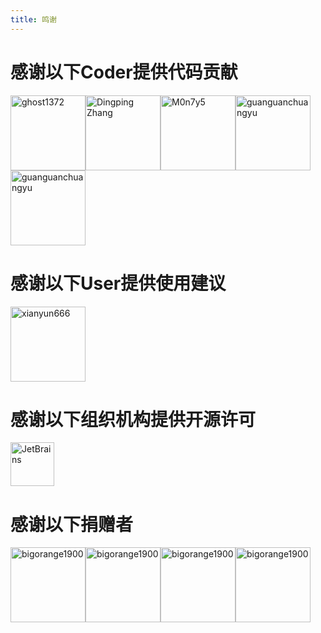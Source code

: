 ```yaml
---
title: 鸣谢
---
```


# 感谢以下Coder提供代码贡献

<p><a style="border:0" href="https://github.com/ghost1372" target="_blank" rel="noopener"><img width="120" height="120" src="https://avatars0.githubusercontent.com/u/9213496?s=400&amp;v=4" alt="ghost1372"></a><a style="border:0" href="https://github.com/DingpingZhang" target="_blank" rel="noopener"><img width="120" height="120" src="https://avatars0.githubusercontent.com/u/8541016?s=400&v=4" alt="Dingping Zhang"></a><a style="border:0" href="https://github.com/M0n7y5" target="_blank" rel="noopener"><img width="120" height="120" src="https://avatars0.githubusercontent.com/u/17201053?s=400&v=4" alt="M0n7y5"></a><a style="border:0" href="https://github.com/guanguanchuangyu" target="_blank" rel="noopener"><img width="120" height="120" src="https://avatars1.githubusercontent.com/u/25916858?s=400&v=4" alt="guanguanchuangyu"></a><a style="border:0" href="https://github.com/yanchao891012" target="_blank" rel="noopener"><img width="120" height="120" src="https://avatars0.githubusercontent.com/u/16846702?s=400&v=4" alt="guanguanchuangyu"></a></p>

# 感谢以下User提供使用建议

<p><a style="border:0" href="https://github.com/xianyun666" target="_blank" rel="noopener"><img width="120" height="120" src="https://avatars1.githubusercontent.com/u/22339210?s=400&v=4" alt="xianyun666"></a></p>

# 感谢以下组织机构提供开源许可

<p><a style="border:0" href="https://www.jetbrains.com/?from=HandyControl" target="_blank" rel="noopener"><img width="70" height="70" src="https://raw.githubusercontent.com/NaBian/HandyControl/master/Resources/resharper_logo.png" alt="JetBrains"></a></p>

# 感谢以下捐赠者

<p><a style="border:0" href="https://github.com/bigorange1900" target="_blank" rel="noopener"><img width="120" height="120" src="https://avatars1.githubusercontent.com/u/49062011?s=400&v=4" alt="bigorange1900"></a><a style="border:0" href="https://github.com/14632791" target="_blank" rel="noopener"><img width="120" height="120" src="https://avatars3.githubusercontent.com/u/27358331?s=400&v=4" alt="bigorange1900"></a><a style="border:0" href="https://github.com/IUpdatable" target="_blank" rel="noopener"><img width="120" height="120" src="https://avatars2.githubusercontent.com/u/51181716?s=400&v=4" alt="bigorange1900"></a><a style="border:0" href="https://github.com/maplewei" target="_blank" rel="noopener"><img width="120" height="120" src="https://avatars1.githubusercontent.com/u/13778095?s=400&v=4" alt="bigorange1900"></a></p>